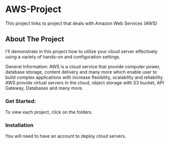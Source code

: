 <a name="readme-top"></a>

# AWS-Project


This project links to project that deals with Amazon Web Services (AWS)


## About The Project

I'll demonstrate in this project how to utilize your cloud server effectively using a variety of hands-on and configuration settings.

General Information:
AWS is a cloud service that provide computer power, database storage, content delivery and many more which enable user to build complex applications with increase flexibility, scalability and reliability. AWS provide virtual servers in the cloud, object storage with S3 bucket, API Gateway, Databases and many more.


### Get Started:
To view each project, click on the folders.



### Installation

You will need to have an account to deploy cloud servers.


